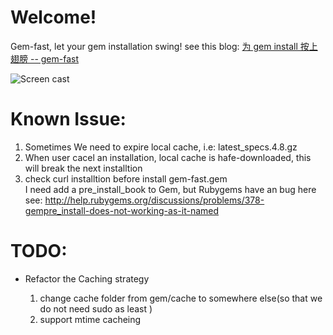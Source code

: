 # Welcome!

Gem-fast, let your gem installation swing!
see this blog: [为 gem install 按上翅膀 -- gem-fast](http://www.cnblogs.com/dazuiba/archive/2010/10/28/1863904.html)

![Screen cast](http://images.cnblogs.com/cnblogs_com/dazuiba//NewImage.jpg "gem-fast")


# Known Issue:

1. Sometimes We need to expire local cache, i.e: latest_specs.4.8.gz
2. When user cacel an installation, local cache is hafe-downloaded, this will break the next installtion
3. check curl installtion before install gem-fast.gem \
   I need add a pre_install_book to Gem, but Rubygems have an bug here\
   see: http://help.rubygems.org/discussions/problems/378-gempre_install-does-not-working-as-it-named

# TODO:

* Refactor the Caching strategy

	1. change cache folder from gem/cache to somewhere else(so that we do not need sudo as least )  
	2. support mtime cacheing
